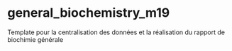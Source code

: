 # general_biochemistry_m19
Template pour la centralisation des données et la réalisation du rapport de biochimie générale
